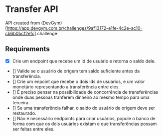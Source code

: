 # Transfer API

API created from (DevGym)[https://app.devgym.com.br/challenges/9af13172-e1fe-4c2e-ac10-cb6b0bcf2efc] challenge  

## Requirements

- [x] Crie um endpoint que recebe um id de usuário e retorna o saldo dele.
- [] Valide se o usuário de origem tem saldo suficiente antes da transferência.
- [] Crie um enpoint que recebe o dois ids de usuários, e um valor monetário representando a transferência entre eles.
- [] É preciso pensar na possibilidade de concorrência de transferências onde duas pessoas tranferem dinheiro ao mesmo tempo para uma terceira.
- [] Se uma transferência falhar, o saldo do usuário de origem deve ser restaurado.
- [] Não é necessário endpoints para criar usuários, popule o banco de forma com que os dois usuários existam e que transferências possam ser feitas entre eles.